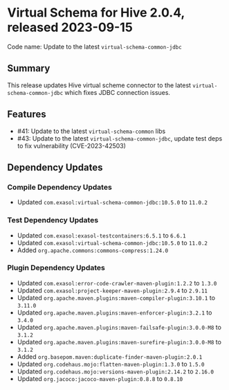 # Virtual Schema for Hive 2.0.4, released 2023-09-15

Code name: Update to the latest `virtual-schema-common-jdbc`

## Summary

This release updates Hive virtual scheme connector to the latest 
`virtual-schema-common-jdbc` which fixes JDBC connection issues.

## Features

* #41: Update to the latest `virtual-schema-common` libs
* #43: Update to the latest `virtual-schema-common-jdbc`, update test deps to fix vulnerability (CVE-2023-42503)

## Dependency Updates

### Compile Dependency Updates

* Updated `com.exasol:virtual-schema-common-jdbc:10.5.0` to `11.0.2`

### Test Dependency Updates

* Updated `com.exasol:exasol-testcontainers:6.5.1` to `6.6.1`
* Updated `com.exasol:virtual-schema-common-jdbc:10.5.0` to `11.0.2`
* Added `org.apache.commons:commons-compress:1.24.0`

### Plugin Dependency Updates

* Updated `com.exasol:error-code-crawler-maven-plugin:1.2.2` to `1.3.0`
* Updated `com.exasol:project-keeper-maven-plugin:2.9.4` to `2.9.11`
* Updated `org.apache.maven.plugins:maven-compiler-plugin:3.10.1` to `3.11.0`
* Updated `org.apache.maven.plugins:maven-enforcer-plugin:3.2.1` to `3.4.0`
* Updated `org.apache.maven.plugins:maven-failsafe-plugin:3.0.0-M8` to `3.1.2`
* Updated `org.apache.maven.plugins:maven-surefire-plugin:3.0.0-M8` to `3.1.2`
* Added `org.basepom.maven:duplicate-finder-maven-plugin:2.0.1`
* Updated `org.codehaus.mojo:flatten-maven-plugin:1.3.0` to `1.5.0`
* Updated `org.codehaus.mojo:versions-maven-plugin:2.14.2` to `2.16.0`
* Updated `org.jacoco:jacoco-maven-plugin:0.8.8` to `0.8.10`
